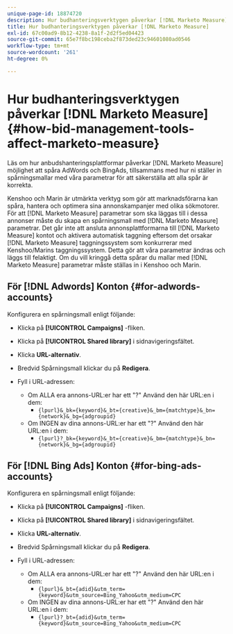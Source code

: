 ```yaml
---
unique-page-id: 18874720
description: Hur budhanteringsverktygen påverkar [!DNL Marketo Measure] - [!DNL Marketo Measure] - Produktdokumentation
title: Hur budhanteringsverktygen påverkar [!DNL Marketo Measure]
exl-id: 67c00ad9-8b12-4238-8a1f-2d2f5ed04423
source-git-commit: 65e7f8bc198ceba2f873ded23c94601080ad0546
workflow-type: tm+mt
source-wordcount: '261'
ht-degree: 0%

---
```


# Hur budhanteringsverktygen påverkar [!DNL Marketo Measure] {#how-bid-management-tools-affect-marketo-measure}

Läs om hur anbudshanteringsplattformar påverkar [!DNL Marketo Measure] möjlighet att spåra AdWords och BingAds, tillsammans med hur ni ställer in spårningsmallar med våra parametrar för att säkerställa att alla spår är korrekta.

Kenshoo och Marin är utmärkta verktyg som gör att marknadsförarna kan spåra, hantera och optimera sina annonskampanjer med olika sökmotorer. För att [!DNL Marketo Measure] parametrar som ska läggas till i dessa annonser måste du skapa en spårningsmall med [!DNL Marketo Measure] parametrar. Det går inte att ansluta annonsplattformarna till [!DNL Marketo Measure] kontot och aktivera automatisk taggning eftersom det orsakar [!DNL Marketo Measure] taggningssystem som konkurrerar med Kenshoo/Marins taggningssystem. Detta gör att våra parametrar ändras och läggs till felaktigt. Om du vill kringgå detta spårar du mallar med [!DNL Marketo Measure] parametrar måste ställas in i Kenshoo och Marin.

## För [!DNL Adwords] Konton {#for-adwords-accounts}

Konfigurera en spårningsmall enligt följande:

* Klicka på **[!UICONTROL Campaigns]** -fliken.
* Klicka på **[!UICONTROL Shared library]** i sidnavigeringsfältet.
* Klicka **URL-alternativ**.
* Bredvid Spårningsmall klickar du på **Redigera**.
* Fyll i URL-adressen:

   * Om ALLA era annons-URL:er har ett &quot;?&quot; Använd den här URL:en i dem:
      * `{lpurl}&_bk={keyword}&_bt={creative}&_bm={matchtype}&_bn={network}&_bg={adgroupid}`
   * Om INGEN av dina annons-URL:er har ett &quot;?&quot; Använd den här URL:en i dem:
      * `{lpurl}?_bk={keyword}&_bt={creative}&_bm={matchtype}&_bn={network}&_bg={adgroupid}`


## För [!DNL Bing Ads] Konton {#for-bing-ads-accounts}

Konfigurera en spårningsmall enligt följande:

* Klicka på **[!UICONTROL Campaigns]** -fliken.
* Klicka på **[!UICONTROL Shared library]** i sidnavigeringsfältet.
* Klicka **URL-alternativ**.
* Bredvid Spårningsmall klickar du på **Redigera**.
* Fyll i URL-adressen:

   * Om ALLA era annons-URL:er har ett &quot;?&quot; Använd den här URL:en i dem:
      * `{lpurl}&_bt={adid}&utm_term={keyword}&utm_source=Bing_Yahoo&utm_medium=CPC`
   * Om INGEN av dina annons-URL:er har ett &quot;?&quot; Använd den här URL:en i dem:
      * `{lpurl}?_bt={adid}&utm_term={keyword}&utm_source=Bing_Yahoo&utm_medium=CPC`
